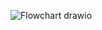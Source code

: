 
![Flowchart drawio](https://user-images.githubusercontent.com/98828888/153267460-e7843cc6-2ef2-40c1-b9eb-0fb692676a6f.png)
